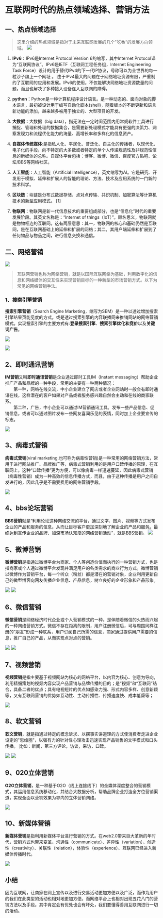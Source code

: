 # 互联网时代的热点领域选择、营销方法
## **一、热点领域选择**
>这里介绍的热点领域是指对于未来互联网发展的几个"吃香“的发展方向领域。
![](images/17/21.jpg)
1. **IPv6**：IPv6是Internet Protocol Version 6的缩写，其中Internet Protocol译为“互联网协议”。IPv6是IETF（互联网工程任务组，Internet Engineering Task Force）设计的用于替代IPv4的下一代IP协议，号称可以为全世界的每一粒沙子编上一个网址 。
由于IPv4最大的问题在于网络地址资源有限，严重制约了互联网的应用和发展。IPv6的使用，不仅能解决网络地址资源数量的问题，而且也解决了多种接入设备连入互联网的障碍。

2. **python**：Python是一种计算机程序设计语言。是一种动态的、面向对象的脚本语言，最初被设计用于编写自动化脚本(shell)，随着版本的不断更新和语言新功能的添加，越来越多被用于独立的、大型项目的开发。


3. **大数据**：大数据（big data），指无法在一定时间范围内用常规软件工具进行捕捉、管理和处理的数据集合，是需要新处理模式才能具有更强的决策力、洞察发现力和流程优化能力的海量、高增长率和多样化的信息资产。

4. **自媒体传统媒体**:是指私人化、平民化、普泛化、自主化的传播者，以现代化、电子化的手段，向不特定的大多数或者特定的单个人传递规范性及非规范性信息的新媒体的总称。自媒体平台包括：博客、微博、微信、百度官方贴吧、论坛/BBS等网络社区。

5. **人工智能**：人工智能（Artificial Intelligence），英文缩写为AI。它是研究、开发用于模拟、延伸和扩展人的智能的理论、方法、技术及应用系统的一门新的技术科学。

6. **区块链**：块链是分布式数据存储、点对点传输、共识机制、加密算法等计算机技术的新型应用模式。 [1] 

7. **物联网**：物联网是新一代信息技术的重要组成部分，也是“信息化”时代的重要发展阶段。其英文名称是：“Internet of things（IoT）”。顾名思义，物联网就是物物相连的互联网。这有两层意思：其一，物联网的核心和基础仍然是互联网，是在互联网基础上的延伸和扩展的网络；其二，其用户端延伸和扩展到了任何物品与物品之间，进行信息交换和通信。

## **二、网络营销**
![](images/17/0.jpg)
>互联网营销也称为网络营销，就是以国际互联网络为基础，利用数字化的信息和网络媒体的交互性来实现营销目标的一种新型的市场营销方式。以下为常见的网络营销手法。

### **1、搜索引擎营销**
**搜索引擎营销**（Search Engine Marketing，缩写为SEM）是一种以透过增加搜索引擎结果页能见度的方式，或是透过搜索引擎的内容联播网来推销网站的网络营销模式。实现搜索引擎的主要方式有:**登录搜索引擎**、**搜索引擎优化和竞价**以及**关键词广告**。

![](images/17/1.jpg)

![](images/17/2.jpg)

## **2、即时通讯营销**
**IM营销**又叫**即时通讯营销**是企业通过即时工具IM（Instant messaging）帮助企业推广产品和品牌的一种手段，常用的主要有一种两种情况：
<br>
　　第一种，网络在线交流，中小企业建立了网店或者企业网站时一般会有即时通讯在线，这样潜在的客户如果对产品或者服务感兴趣自然会主动和在线的商家联系。
<br>
　　第二种，广告，中小企业可以通过IM营销通讯工具，发布一些产品信息、促销信息，或者可以通过图片发布一些网友喜闻乐见的表情，同时加上企业要宣传的标志。

![](images/17/3.png)


## **3、病毒式营销**
**病毒式营销**(viral marketing,也可称为病毒性营销)是一种常用的网络营销方法，常用于进行网站推广、品牌推广等，病毒式营销利用的是用户口碑传播的原理，在互联网上，这种“口碑传播”更为方便，可以像病毒一样迅速蔓延，因此病毒式营销（病毒性营销）成为一种高效的信息传播方式，而且，由于这种传播是用户之间自发进行的，因此几乎是不需要费用的网络营销手段。

![](images/17/4.jpg)


## **4、bbs论坛营销**
**BBS营销**就是“利用论坛这种网络交流的平台，通过文字、图片、视频等方式发布企业的产品和服务的信息，从而让目标客户更加深刻地了解企业的产品和服务。最终达到宣传企业的品牌、加深市场认知度的网络营销活动”，就是BBS营销。
![](images/17/5.png)

## **5、微博营销**
**微博营销**是指通过微博平台为商家、个人等创造价值而执行的一种营销方式，也是指商家或个人通过微博平台发现并满足用户的各类需求的商业行为方式。微博营销以微博作为营销平台，每一个听众（粉丝）都是潜在的营销对象，企业利用更新自己的微型博客向网友传播企业信息、产品信息，树立良好的企业形象和产品形象。

![](images/17/6.jpg)
![](images/17/7.jpg)

## **6、微信营销**
**微信营销**是网络经济时代企业或个人营销模式的一种。是伴随着微信的火热而兴起的一种网络营销方式。微信不存在距离的限制，用户注册微信后，可与周围同样注册的“朋友”形成一种联系，用户订阅自己所需的信息，商家通过提供用户需要的信息，推广自己的产品，从而实现点对点的营销。

![](images/17/8.jpg)
![](images/17/9.jpg)

## **7、视频营销**
**视频营销**是指主要基于视频网站为核心的网络平台，以内容为核心、创意为导向，利用精细策划的视频内容实现产品营销与品牌传播的目的；是“视频”和“互联网”结合，具备二者的优点；具有电视短片的优点如感染力强、形式内容多样、创意新颖等，又有互联网营销的优势如互动性、主动传播性、传播速度快、成本低廉等；

![](images/17/10.jpg)

## **8、软文营销**
**软文营销**，就是指通过特定的概念诉求、以摆事实讲道理的方式使消费者走进企业设定的"思维圈"，以强有力的针对性心理攻击迅速实现产品销售的文字模式和口头传播。 比如：新闻，第三方评论，访谈，采访，口碑。

![](images/17/11.jpg)
![](images/17/12.jpg)

## **9、020立体营销**
**O2O立体营销**，是一种基于O2O（线上连接线下）的全媒体深度整合的营销模式，其运用信息系统移动化，并结合大数据分析，帮助品牌企业打造全方位营销渠道，实现全面以营销效果为导向的立体营销网络。

![](images/17/13.jpg)

## **10、新媒体营销**
**新媒体营销**是指利用新媒体平台进行营销的方式。在web2.0带来巨大革新的年时代，营销方式也带来变革，沟通性（communicate）、差异性（variation）、创造性（creativity）、关联性（relation），体验性（experience）、互联网已经进入新媒体传播时代。

![](images/17/14.jpg)

## **小结**
因为互联网，让商家在网上宣传以及进行交易活动更加方便以及广泛，而作为用户的我们在此类型的活动也相对地更加方便。而网络平台上也相对出现五花八门的营销方法以及手段，其中肯定会有优处也会有坏处，我们要懂得善用互联网进行一切的活动。
